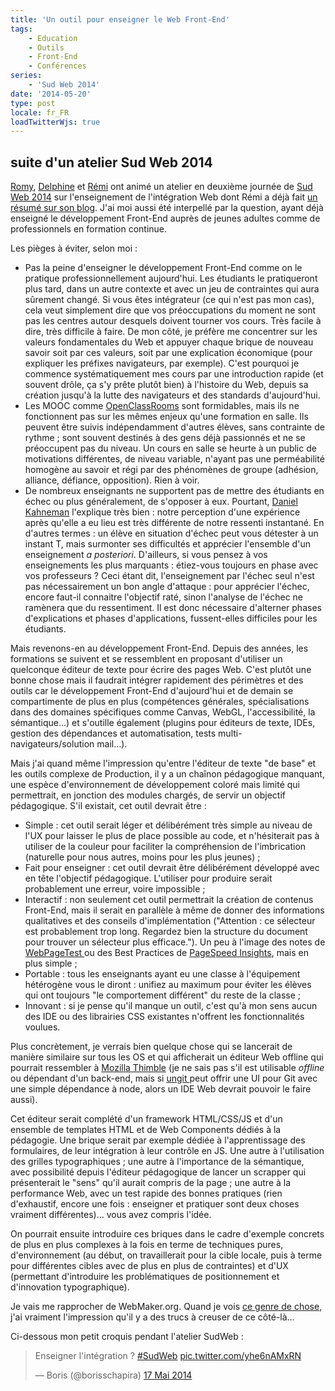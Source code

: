 ```yaml
---
title: 'Un outil pour enseigner le Web Front-End'
tags:
    - Education
    - Outils
    - Front-End
    - Conférences
series:
    - 'Sud Web 2014'
date: '2014-05-20'
type: post
locale: fr_FR
loadTwitterWjs: true
---
```


## suite d'un atelier Sud Web 2014

[Romy](http://romy.tetue.net/ "Romy, conceptrice web, parisienne et têtue"), [Delphine](http://nissone.com/ "Delphine, responsable qualité Web") et [Rémi](http://www.hteumeuleu.fr/ "Rémi, intégrateur Web passionné") ont animé un atelier en deuxième journée de [Sud Web 2014](http://sudweb.fr/2014/ "Sud Web 2014") sur l'enseignement de l'intégration Web dont Rémi a déjà fait [un résumé sur son blog](http://www.hteumeuleu.fr/comment-enseigner-integration-web/ "&quot;Comment enseigner l’intégration web&nbsp;?&quot; &quot;, HTeuMeuLeu"). J'ai moi aussi été interpellé par la question, ayant déjà enseigné le développement Front-End auprès de jeunes adultes comme de professionnels en formation continue.

<!-- more -->

Les pièges à éviter, selon moi&nbsp;:

*   Pas la peine d'enseigner le développement Front-End comme on le pratique professionnellement aujourd'hui. Les étudiants le pratiqueront plus tard, dans un autre contexte et avec un jeu de contraintes qui aura sûrement changé. Si vous êtes intégrateur (ce qui n'est pas mon cas), cela veut simplement dire que vos préoccupations du moment ne sont pas les centres autour desquels doivent tourner vos cours. Très facile à dire, très difficile à faire. De mon côté, je préfère me concentrer sur les valeurs fondamentales du Web et appuyer chaque brique de nouveau savoir soit par ces valeurs, soit par une explication économique (pour expliquer les préfixes navigateurs, par exemple). C'est pourquoi je commence systématiquement mes cours par une introduction rapide (et souvent drôle, ça s'y prête plutôt bien) à l'histoire du Web, depuis sa création jusqu'à la lutte des navigateurs et des standards d'aujourd'hui.
*   Les MOOC comme [OpenClassRooms](http://openclassrooms.com/ "OpenClassRooms, le meilleur MOOC pour les métiers du numérique et bien plus") sont formidables, mais ils ne fonctionnent pas sur les mêmes enjeux qu'une formation en salle. Ils peuvent être suivis indépendamment d'autres élèves, sans contrainte de rythme ; sont souvent destinés à des gens déjà passionnés et ne se préoccupent pas du niveau. Un cours en salle se heurte à un public de motivations différentes, de niveau variable, n'ayant pas une perméabilité homogène au savoir et régi par des phénomènes de groupe (adhésion, alliance, défiance, opposition). Rien à voir.
*   De nombreux enseignants ne supportent pas de mettre des étudiants en échec ou plus généralement, de s'opposer à eux. Pourtant, [Daniel Kahneman](http://www.ted.com/talks/daniel_kahneman_the_riddle_of_experience_vs_memory "&quot;The riddle of experience vs. memory&quot; &quot;, Daniel Kahneman &quot;, TED") l'explique très bien&nbsp;: notre perception d'une expérience après qu'elle a eu lieu est très différente de notre ressenti instantané. En d'autres termes&nbsp;: un élève en situation d'échec peut vous détester à un instant T, mais surmonter ses difficultés et apprécier l'ensemble d'un enseignement _a posteriori_. D'ailleurs, si vous pensez à vos enseignements les plus marquants&nbsp;: étiez-vous toujours en phase avec vos professeurs&nbsp;? Ceci étant dit, l'enseignement par l'échec seul n'est pas nécessairement un bon angle d'attaque&nbsp;: pour apprécier l'échec, encore faut-il connaitre l'objectif raté, sinon l'analyse de l'échec ne ramènera que du ressentiment. Il est donc nécessaire d'alterner phases d'explications et phases d'applications, fussent-elles difficiles pour les étudiants.

Mais revenons-en au développement Front-End. Depuis des années, les formations se suivent et se ressemblent en proposant d'utiliser un quelconque éditeur de texte pour écrire des pages Web. C'est plutôt une bonne chose mais il faudrait intégrer rapidement des périmètres et des outils car le développement Front-End d'aujourd'hui et de demain se compartimente de plus en plus (compétences générales, spécialisations dans des domaines spécifiques comme Canvas, WebGL, l'accessibilité, la sémantique…) et s'outille également (plugins pour éditeurs de texte, IDEs, gestion des dépendances et automatisation, tests multi-navigateurs/solution mail…).

Mais j'ai quand même l'impression qu'entre l'éditeur de texte "de base" et les outils complexe de Production, il y a un chaînon pédagogique manquant, une espèce d'environnement de développement coloré mais limité qui permettrait, en jonction des modules chargés, de servir un objectif pédagogique. S'il existait, cet outil devrait être&nbsp;:

*   Simple&nbsp;: cet outil serait léger et délibérément très simple au niveau de l'UX pour laisser le plus de place possible au code, et n'hésiterait pas à utiliser de la couleur pour faciliter la compréhension de l'imbrication (naturelle pour nous autres, moins pour les plus jeunes) ;
*   Fait pour enseigner&nbsp;: cet outil devrait être délibérément développé avec en tête l'objectif pédagogique. L'utiliser pour produire serait probablement une erreur, voire impossible ;
*   Interactif&nbsp;: non seulement cet outil permettrait la création de contenus Front-End, mais il serait en parallèle à même de donner des informations qualitatives et des conseils d'implémentation ("Attention&nbsp;: ce sélecteur est probablement trop long. Regardez bien la structure du document pour trouver un sélecteur plus efficace."). Un peu à l'image des notes de [WebPageTest ](http://www.webpagetest.org "WebPageTest.org")ou des Best Practices de [PageSpeed Insights](https://developers.google.com/speed/pagespeed/insights/ "PageSpeed Insights"), mais en plus simple ;
*   Portable&nbsp;: tous les enseignants ayant eu une classe à l'équipement hétérogène vous le diront&nbsp;: unifiez au maximum pour éviter les élèves qui ont toujours "le comportement différent" du reste de la classe ;
*   Innovant&nbsp;: si je pense qu'il manque un outil, c'est qu'à mon sens aucun des IDE ou des librairies CSS existantes n'offrent les fonctionnalités voulues.

Plus concrètement, je verrais bien quelque chose qui se lancerait de manière similaire sur tous les OS et qui afficherait un éditeur Web offline qui pourrait ressembler à [Mozilla Thimble](https://thimble.webmaker.org/ "Mozilla Thimble") (je ne sais pas s'il est utilisable _offline_ ou dépendant d'un back-end, mais si [ungit ](https://github.com/FredrikNoren/ungit "Ungit sur GitHub.com")peut offrir une UI pour Git avec une simple dépendance à node, alors un IDE Web devrait pouvoir le faire aussi).

Cet éditeur serait complété d'un framework HTML/CSS/JS et d'un ensemble de templates HTML et de Web Components dédiés à la pédagogie. Une brique serait par exemple dédiée à l'apprentissage des formulaires, de leur intégration à leur contrôle en JS. Une autre à l'utilisation des grilles typographiques ; une autre à l'importance de la sémantique, avec possibilité depuis l'éditeur pédagogique de lancer un scrapper qui présenterait le "sens" qu'il aurait compris de la page ; une autre à la performance Web, avec un test rapide des bonnes pratiques (rien d'exhaustif, encore une fois&nbsp;: enseigner et pratiquer sont deux choses vraiment différentes)… vous avez compris l'idée.

On pourrait ensuite introduire ces briques dans le cadre d'exemple concrets de plus en plus complexes à la fois en terme de techniques pures, d'environnement (au début, on travaillerait pour la cible locale, puis à terme pour différentes cibles avec de plus en plus de contraintes) et d'UX (permettant d'introduire les problématiques de positionnement et d'innovation typographique).

Je vais me rapprocher de WebMaker.org. Quand je vois [ce genre de chose](https://webmaker.org/make-your-own "Teaching Templates &quot;, WebMaker.org"), j'ai vraiment l'impression qu'il y a des trucs à creuser de ce côté-là…

Ci-dessous mon petit croquis pendant l'atelier SudWeb&nbsp;:

<blockquote class="twitter-tweet" lang="fr"><p lang="fr" dir="ltr">Enseigner l&#39;intégration ? <a href="https://twitter.com/hashtag/SudWeb?src=hash">#SudWeb</a> <a href="http://t.co/yhe6nAMxRN">pic.twitter.com/yhe6nAMxRN</a></p>&mdash; Boris (@borisschapira) <a href="https://twitter.com/borisschapira/status/467696288885379072">17 Mai 2014</a></blockquote>